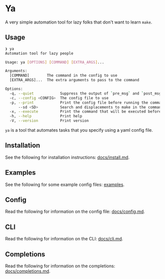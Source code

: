# Ya

A very simple automation tool for lazy folks that don't want to learn `make`.

## Usage

```bash
❯ ya
Automation tool for lazy people

Usage: ya [OPTIONS] [COMMAND] [EXTRA_ARGS]...

Arguments:
  [COMMAND]        The command in the config to use
  [EXTRA_ARGS]...  The extra arguments to pass to the command

Options:
  -q, --quiet            Suppress the output of `pre_msg` and `post_msg`
  -c, --config <CONFIG>  The config file to use
  -p, --print            Print the config file before running the command
      --sd <SD>          Search and displacements to make in the command before running it. Expects a key and value separated by an `=`. e.g. `--sd key=value`
  -x, --execute          Print the command that will be executed before executing it
  -h, --help             Print help
  -V, --version          Print version
```

`ya` is a tool that automates tasks that you specify using a yaml config file.

## Installation

See the following for installation instructions: [docs/install.md](docs/install.md).

## Examples

See the following for some example config files: [examples](examples).

## Config

Read the following for information on the config file: [docs/config.md](docs/config.md).

## CLI

Read the following for information on the CLI: [docs/cli.md](docs/cli.md).

## Completions

Read the following for information on the completions: [docs/completions.md](docs/completions.md).
